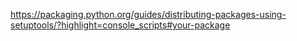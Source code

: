 https://packaging.python.org/guides/distributing-packages-using-setuptools/?highlight=console_scripts#your-package
